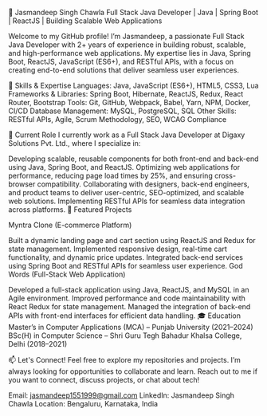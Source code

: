 👋 Jasmandeep Singh Chawla
Full Stack Java Developer | Java | Spring Boot | ReactJS | Building Scalable Web Applications

Welcome to my GitHub profile! I’m Jasmandeep, a passionate Full Stack Java Developer with 2+ years of experience in building robust, scalable, and high-performance web applications. My expertise lies in Java, Spring Boot, ReactJS, JavaScript (ES6+), and RESTful APIs, with a focus on creating end-to-end solutions that deliver seamless user experiences.

🔧 Skills & Expertise
Languages: Java, JavaScript (ES6+), HTML5, CSS3, Lua
Frameworks & Libraries: Spring Boot, Hibernate, ReactJS, Redux, React Router, Bootstrap
Tools: Git, GitHub, Webpack, Babel, Yarn, NPM, Docker, CI/CD
Database Management: MySQL, PostgreSQL, SQL
Other Skills: RESTful APIs, Agile, Scrum Methodology, SEO, WCAG Compliance

💼 Current Role
I currently work as a Full Stack Java Developer at Digaxy Solutions Pvt. Ltd., where I specialize in:

Developing scalable, reusable components for both front-end and back-end using Java, Spring Boot, and ReactJS.
Optimizing web applications for performance, reducing page load times by 25%, and ensuring cross-browser compatibility.
Collaborating with designers, back-end engineers, and product teams to deliver user-centric, SEO-optimized, and scalable web solutions.
Implementing RESTful APIs for seamless data integration across platforms.
🌟 Featured Projects

Myntra Clone (E-commerce Platform)

Built a dynamic landing page and cart section using ReactJS and Redux for state management.
Implemented responsive design, real-time cart functionality, and dynamic price updates.
Integrated back-end services using Spring Boot and RESTful APIs for seamless user experience.
God Words (Full-Stack Web Application)

Developed a full-stack application using Java, ReactJS, and MySQL in an Agile environment.
Improved performance and code maintainability with React Redux for state management.
Managed the integration of back-end APIs with front-end interfaces for efficient data handling.
🎓 Education
Master’s in Computer Applications (MCA) – Punjab University (2021–2024)
BSc(H) in Computer Science – Shri Guru Tegh Bahadur Khalsa College, Delhi (2018–2021)

📫 Let's Connect!
Feel free to explore my repositories and projects. I’m always looking for opportunities to collaborate and learn. Reach out to me if you want to connect, discuss projects, or chat about tech!

Email: jasmandeep1551999@gmail.com
LinkedIn: Jasmandeep Singh Chawla
Location: Bengaluru, Karnataka, India

